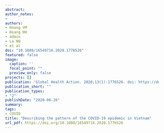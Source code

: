 ```yaml
---
abstract:
author_notes:
- 
authors:
- Hoang VM
- Hoang HH
- admin
- La NQ
- et al
doi: "10.1080/16549716.2020.1776526"
featured: false
image:
  caption: ''
  focal_point: ""
  preview_only: false
projects: []
publication: 'Global Health Action. 2020;13(1):1776526. doi: https://doi.org/10.1080/16549716.2020.1776526'
publication_short: ""
publication_types:
- "2"
publishDate: "2020-06-26"
summary: 
tags:
- COVID
title: "Describing the pattern of the COVID-19 epidemic in Vietnam"
url_pdf: https://doi.org/10.1080/16549716.2020.1776526 
---
```

